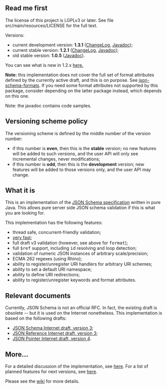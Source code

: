 <h2>Read me first</h2>

<p>The license of this project is LGPLv3 or later. See file src/main/resources/LICENSE for the full
text.</p>

<p>Versions:</p>

<ul>
    <li>current development version: <b>1.3.1</b> (<a
    href="https://github.com/fge/json-schema-validator/wiki/ChangeLog.devel">ChangeLog</a>, <a
    href="http://fge.github.com/json-schema-validator/devel/index.html">Javadoc</a>);</li>
    <li>current stable version: <b>1.2.1</b> (<a
    href="https://github.com/fge/json-schema-validator/wiki/ChangeLog.stable">ChangeLog</a>, <a
    href="http://fge.github.com/json-schema-validator/stable/index.html">Javadoc</a>);</li>
    <li>old stable version: <b>1.0.5</b> (<a
    href="http://fge.github.com/json-schema-validator/old/index.html">Javadoc</a>).</li>
</ul>

<p>You can see what is new in 1.2.x <a
href="https://github.com/fge/json-schema-validator/wiki/What's-new">here.</a>

<p><b>Note:</b> this implementation does not cover the full set of format attributes defined by the
currently active draft, and this is on purpose. See <a
href="https://github.com/fge/json-schema-formats">json-schema-formats</a>. If you need some format
attributes not supported by this package, consider depending on the latter package instead, which
depends on this one.</p>

<p>Note: the javadoc contains code samples.</p>

<h2>Versioning scheme policy</h2>

<p>The versioning scheme is defined by the middle number of the version number:</p>

* if this number is <b>even</b>, then this is the <b>stable</b> version; no new features will be
  added to such versions, and the user API will only see incremental changes, never modifications;
* if this number is <b>odd</b>, then this is the <b>development</b> version; new features will be
  added to those versions only, and the user API may change.

<h2>What it is</h2>

<p>This is an implementation of the <a href="https://github.com/json-schema/json-schema">JSON Schema
specification</a> written in pure Java.  This allows pure server side JSON schema validation if this
is what you are looking for.<p>

<p>This implementation has the following features:</p>

* thread safe, concurrent-friendly validation;
* <a href="https://github.com/fge/json-schema-validator/wiki/Performance">very
  fast</a>;
* full draft v3 validation (however, see above for <tt>format</tt>);
* full <tt>$ref</tt> support, including <tt>id</tt> resolving and loop detection;
* validation of numeric JSON instances of arbitrary scale/precision;
* ECMA 262 regexes (using Rhino);
* ability to register/unregister URI handlers for arbitrary URI schemes;
* ability to set a default URI namespace;
* ability to define URI redirections;
* ability to register/unregister keywords and format attributes.

<h2>Relevant documents</h2>

<p>Currently, JSON Schema is not an official RFC. In fact, the existing draft is obsolete -- but it
is used on the Internet nonetheless. This implementation is based on the following drafts:</p>

* <a href="http://tools.ietf.org/html/draft-zyp-json-schema-03">JSON Schema Internet draft, version
  3</a>;
* <a href="http://tools.ietf.org/html/draft-pbryan-zyp-json-ref-03">JSON Reference Internet draft,
  version 3</a>;
* <a href="http://tools.ietf.org/html/draft-ietf-appsawg-json-pointer-04">JSON Pointer Internet
  draft, version 4</a>.

<h2>More...</h2>

<p>For a detailed discussion of the implementation, see <a
href="https://github.com/fge/json-schema-validator/wiki/Status">here</a>. For a list of planned
features for next versions, see <a
href="https://github.com/fge/json-schema-validator/wiki/Roadmap">here</a>.

Please see the <a href="https://github.com/fge/json-schema-validator/wiki/">wiki</a> for more
details.

